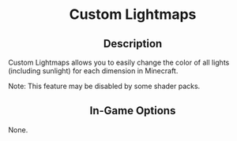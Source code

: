 
<div align="center">
    <h1>Custom Lightmaps</h1>
</div>

<div align="center">
    <h2>Description</h2>
</div>

Custom Lightmaps allows you to easily change the color of all lights (including sunlight) for each dimension in Minecraft.

Note: This feature may be disabled by some shader packs.

<div align="center">
    <h2>In-Game Options</h2>
</div>

None.
